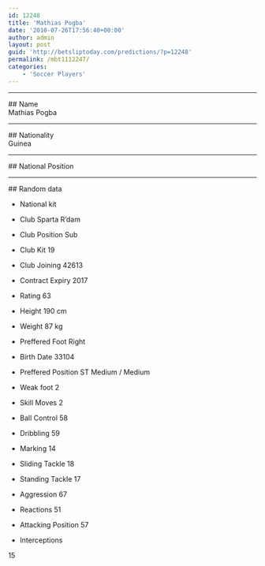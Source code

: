 ```yaml
---
id: 12248
title: 'Mathias Pogba'
date: '2010-07-26T17:56:40+00:00'
author: admin
layout: post
guid: 'http://betsliptoday.com/predictions/?p=12248'
permalink: /mbt1112247/
categories:
    - 'Soccer Players'
---
```


- - - - - -

\## Name  
 Mathias Pogba

- - - - - -

\## Nationality  
 Guinea

- - - - - -

\## National Position

- - - - - -

\## Random data

- National kit
- Club
 Sparta R’dam

- Club Position
 Sub

- Club Kit
 19

- Club Joining
 42613

- Contract Expiry
 2017

- Rating
 63

- Height
 190 cm

- Weight
 87 kg

- Preffered Foot
 Right

- Birth Date
 33104

- Preffered Position
 ST Medium / Medium

- Weak foot
 2

- Skill Moves
 2

- Ball Control
 58

- Dribbling
 59

- Marking
 14

- Sliding Tackle
 18

- Standing Tackle
 17

- Aggression
 67

- Reactions
 51

- Attacking Position
 57

- Interceptions

 15